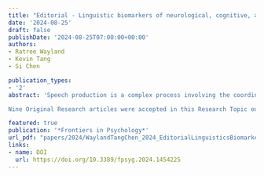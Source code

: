 ```yaml
---
title: "Editorial - Linguistic biomarkers of neurological, cognitive, and psychiatric disorders: verification, analytical validation, clinical validation, and machine learning"
date: '2024-08-25'
draft: false
publishDate: '2024-08-25T07:00:00+00:00'
authors:
- Ratree Wayland
- Kevin Tang
- Si Chen

publication_types:
- '2'
abstract: 'Speech production is a complex process involving the coordination of over 100 muscles across the respiratory, articulatory, and phonation systems. This intricate coordination makes speech a valuable source of biomarkers for various diseases. By analyzing speech production, we can gain insights into neuromuscular and psychological conditions, making it a powerful tool for the early detection and monitoring of these disorders as evidenced by the diverse studies in this Research Topic. These studies leverage and develop innovative methodologies to uncover the diagnostic potential of speech characteristics.\\

Nine Original Research articles were accepted in this Research Topic out of 17 submissions. With each paper having on average 5.2 authors, the interdisciplinary nature of this Research Topic is apparent. The nine articles cover seven broad types of disorders, including neurodegenerative diseases, neurodevelopmental disorders, cognitive impairments, psychological and emotional disorders, respiratory health, concussion and stuttering. To illustrate what the nine articles cover, a word cloud was generated showing the 200 most frequent words found in the abstracts of the articles.'

featured: true
publication: '*Frontiers in Psychology*'
url_pdf: "papers/2024/WaylandTangChen_2024_EditorialLinguisticsBiomarkers_Frontiers.pdf"
links:
- name: DOI
  url: https://doi.org/10.3389/fpsyg.2024.1454225
---
```

